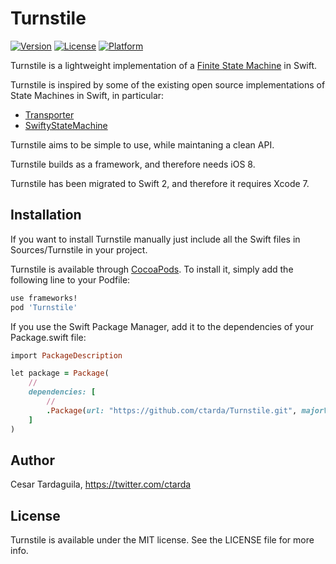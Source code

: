 # Turnstile

[![Version](https://img.shields.io/cocoapods/v/Turnstile.svg?style=flat)](http://cocoapods.org/pods/Turnstile)
[![License](https://img.shields.io/cocoapods/l/Turnstile.svg?style=flat)](http://cocoapods.org/pods/Turnstile)
[![Platform](https://img.shields.io/cocoapods/p/Turnstile.svg?style=flat)](http://cocoapods.org/pods/Turnstile)

Turnstile is a lightweight implementation of a [Finite State Machine](http://en.wikipedia.org/wiki/Finite-state_machine) in Swift.

Turnstile is inspired by some of the existing open source implementations of State Machines in Swift, in particular:
* [Transporter](https://github.com/DenHeadless/Transporter)
* [SwiftyStateMachine](https://github.com/macoscope/SwiftyStateMachine)

Turnstile aims to be simple to use, while maintaning a clean API.

Turnstile builds as a framework, and therefore needs iOS 8.

Turnstile has been migrated to Swift 2, and therefore it requires Xcode 7.

## Installation
If you want to install Turnstile manually just include all the Swift files in Sources/Turnstile in your project.

Turnstile is available through [CocoaPods](http://cocoapods.org). To install
it, simply add the following line to your Podfile:

```ruby
use frameworks!
pod 'Turnstile'
```

If you use the Swift Package Manager, add it to the dependencies of your Package.swift file:

```ruby
import PackageDescription

let package = Package(
    //
    dependencies: [
        //
        .Package(url: "https://github.com/ctarda/Turnstile.git", majorVersion: 1, minor: 1)
    ]
)
```

## Author

Cesar Tardaguila, https://twitter.com/ctarda

## License

Turnstile is available under the MIT license. See the LICENSE file for more info.
